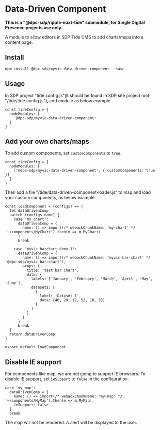 # Data-Driven Component

**This is a "@dpc-sdp/ripple-nuxt-tide" submodule, for Single Digital Presence projects use only.**

A module to allow editors in SDP Tide CMS to add charts/maps into a content page.

## Install

```shell
npm install @dpc-sdp/myvic-data-driven-component --save
```

## Usage

In SDP project "tide.config.js"(it should be found in SDP site project root "/tide/tide.config.js"), add module as below example.

```
const tideConfig = {
  nodeModules: [
    '@dpc-sdp/myvic-data-driven-component'
  ]
}
```

## Add your own charts/maps

To add custom components, set `customComponents` to `true`.

```JS
const tideConfig = {
  nodeModules: [
    ['@dpc-sdp/myvic-data-driven-component', { customComponents: true }]
  ]
}
```

Then add a file "/tide/data-driven-component-loader.js" to map and load your custom components, as below example.

```JS
const loadComponent = (configs) => {
  let dataDrivenComp
  switch (configs.name) {
    case 'my_chart':
      dataDrivenComp = {
        name: () => import(/* webackChunkName: 'my-chart' */ '~/components/MyChart').then(m => m.MyChart)
      }
      break

    case 'myvic_barchart_demo_1':
      dataDrivenComp = {
        name: () => import(/* webackChunkName: 'myvic-bar-chart' */ '@dpc-sdp/myvic-bar-chart'),
        props: {
          title: 'test bar chart',
          data: {
            labels: ['January', 'February', 'March', 'April', 'May', 'June'],
            datasets: [
              {
                label: 'Dataset 1',
                data: [40, 20, 12, 52, 10, 39]
              }
            ]
          }
        }
      }
      break
  }
  return dataDrivenComp
}

export default loadComponent
```

## Disable IE support

For components like map, we are not going to support IE browsers. To disable IE support, set `ieSupport` to `false` in the configuration.

```JS
case 'my_map':
  dataDrivenComp = {
    name: () => import(/* webackChunkName: 'my-map' */ '~/components/MyMap').then(m => m.MyMap),
    ieSupport: false
  }
  break
```

The map will not be rendered. A alert will be displayed to the user.
